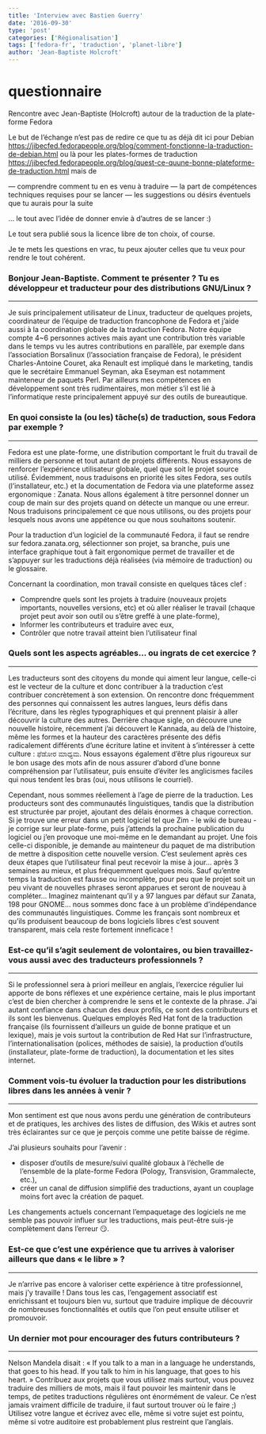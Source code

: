 ```yaml
---
title: 'Interview avec Bastien Guerry'
date: '2016-09-30'
type: 'post'
categories: ['Régionalisation']
tags: ['fedora-fr', 'traduction', 'planet-libre']
author: 'Jean-Baptiste Holcroft'
---
```


questionnaire
=============
Rencontre avec Jean-Baptiste (Holcroft) autour de la traduction de la
plate-forme Fedora

Le but de l’échange n’est pas de redire ce que tu as déjà dit ici pour
Debian
https://jibecfed.fedorapeople.org/blog/comment-fonctionne-la-traduction-de-debian.html
ou là pour les plates-formes de traduction
https://jibecfed.fedorapeople.org/blog/quest-ce-quune-bonne-plateforme-de-traduction.html
mais de

— comprendre comment tu en es venu à traduire — la part de compétences
techniques requises pour se lancer — les suggestions ou désirs éventuels que
tu aurais pour la suite

… le tout avec l’idée de donner envie à d’autres de se lancer :)

Le tout sera publié sous la licence libre de ton choix, of course.

Je te mets les questions en vrac, tu peux ajouter celles que tu veux pour
rendre le tout cohérent.

### Bonjour Jean-Baptiste. Comment te présenter ? Tu es développeur et traducteur pour des distributions GNU/Linux ?
--------------------------------------------------------------------------------------------------------------------
Je suis principalement utilisateur de Linux, traducteur de quelques projets,
coordinateur de l’équipe de traduction francophone de Fedora et j’aide aussi
à la coordination globale de la traduction Fedora. Notre équipe compte 4~6
personnes actives mais ayant une contribution très variable dans le temps vu
les autres contributions en parallèle, par exemple dans l’association
Borsalinux (l’association française de Fedora), le président Charles-Antoine
Couret, aka Renault est impliqué dans le marketing, tandis que le secrétaire
Emmanuel Seyman, aka Eseyman est notamment mainteneur de paquets Perl. Par
ailleurs mes compétences en développement sont très rudimentaires, mon
métier s’il est lié à l’informatique reste principalement appuyé sur des
outils de bureautique.

### En quoi consiste la (ou les) tâche(s) de traduction, sous Fedora par exemple ?
----------------------------------------------------------------------------------
Fedora est une plate-forme, une distribution comportant le fruit du travail
de milliers de personne et tout autant de projets différents. Nous essayons
de renforcer l’expérience utilisateur globale, quel que soit le projet
source utilisé.  Évidemment, nous traduisons en priorité les sites Fedora,
ses outils (l’installateur, etc.) et la documentation de Fedora via une
plateforme assez ergonomique : Zanata. Nous allons également à titre
personnel donner un coup de main sur des projets quand on détecte un manque
ou une erreur. Nous traduisons principalement ce que nous utilisons, ou des
projets pour lesquels nous avons une appétence ou que nous souhaitons
soutenir.

Pour la traduction d’un logiciel de la communauté Fedora, il faut se rendre
sur fedora.zanata.org, sélectionner son projet, sa branche, puis une
interface graphique tout à fait ergonomique permet de travailler et de
s’appuyer sur les traductions déjà réalisées (via mémoire de traduction) ou
le glossaire.

Concernant la coordination, mon travail consiste en quelques tâces clef :
* Comprendre quels sont les projets à traduire (nouveaux projets importants,
  nouvelles versions, etc) et où aller réaliser le travail (chaque projet peut
  avoir son outil ou s’être greffé à une plate-forme),
* Informer les contributeurs et traduire avec eux,
* Contrôler que notre travail atteint bien l’utilisateur final

### Quels sont les aspects agréables… ou ingrats de cet exercice ?
------------------------------------------------------------------
Les traducteurs sont des citoyens du monde qui aiment leur langue, celle-ci
est le vecteur de la culture et donc contribuer à la traduction c’est
contribuer concrètement à son extension. On rencontre donc fréquemment des
personnes qui connaissent les autres langues, leurs défis dans l’écriture,
dans les règles typographiques et qui prennent plaisir à aller découvrir la
culture des autres. Derrière chaque sigle, on découvre une nouvelle
histoire, récemment j’ai découvert le Kannada, au delà de l’histoire, même
les formes et la hauteur des caractères présente des défis radicalement
différents d’une écriture latine et invitent à s’intéresser à cette culture
: ಫೆಡೋರ ಮಾಧ್ಯಮ. Nous essayons également d’être plus rigoureux sur le bon
usage des mots afin de nous assurer d’abord d’une bonne compréhension par
l’utilisateur, puis ensuite d’éviter les anglicismes faciles qui nous
tendent les bras (oui, nous utilisons le courriel).

Cependant, nous sommes réellement à l’age de pierre de la traduction. Les
producteurs sont des communautés linguistiques, tandis que la distribution
est structurée par projet, ajoutant des délais énormes à chaque
correction. Si je trouve une erreur dans un petit logiciel tel que Zim - le
wiki de bureau - je corrige sur leur plate-forme, puis j’attends la
prochaine publication du logiciel ou j’en provoque une moi-même en le
demandant au projet. Une fois celle-ci disponible, je demande au mainteneur
du paquet de ma distribution de mettre à disposition cette nouvelle
version. C’est seulement après ces deux étapes que l’utilisateur final peut
recevoir la mise à jour… après 3 semaines au mieux, et plus fréquemment
quelques mois. Sauf qu’entre temps la traduction est fausse ou incomplète,
pour peu que le projet soit un peu vivant de nouvelles phrases seront
apparues et seront de nouveau à compléter… Imaginez maintenant qu’il y a 97
langues par défaut sur Zanata, 198 pour GNOME… nous sommes donc face à un
problème d’indépendance des communautés linguistiques. Comme les français
sont nombreux et qu’ils produisent beaucoup de bons logiciels libres c’est
souvent transparent, mais cela reste fortement inneficace !

### Est-ce qu’il s’agit seulement de volontaires, ou bien travaillez-vous aussi avec des traducteurs professionnels ?
---------------------------------------------------------------------------------------------------------------------
Si le professionnel sera à priori meilleur en anglais, l’exercice régulier
lui apporte de bons réflexes et une expérience certaine, mais le plus
important c’est de bien chercher à comprendre le sens et le contexte de la
phrase. J’ai autant confiance dans chacun des deux profils, ce sont des
contributeurs et ils sont les bienvenus.  Quelques employés Red Hat font de
la traduction française (ils fournissent d’ailleurs un guide de bonne
pratique et un lexique), mais je vois surtout la contribution de Red Hat sur
l’infrastructure, l’internationalisation (polices, méthodes de saisie), la
production d’outils (installateur, plate-forme de traduction), la
documentation et les sites internet.

### Comment vois-tu évoluer la traduction pour les distributions libres dans les années à venir ?
-------------------------------------------------------------------------------------------------
Mon sentiment est que nous avons perdu une génération de contributeurs et de
pratiques, les archives des listes de diffusion, des Wikis et autres sont
très éclairantes sur ce que je perçois comme une petite baisse de régime.

J’ai plusieurs souhaits pour l’avenir :
* disposer d’outils de mesure/suivi qualité globaux à l’échelle de l’ensemble
  de la plate-forme Fedora (Pology, Transvision, Grammalecte, etc.),
* créer un canal de diffusion simplifié des traductions, ayant un couplage
  moins fort avec la création de paquet.

Les changements actuels concernant l’empaquetage des logiciels ne me semble
pas pouvoir influer sur les traductions, mais peut-être suis-je complètement
dans l’erreur 😏.

### Est-ce que c’est une expérience que tu arrives à valoriser ailleurs que dans « le libre » ?
-----------------------------------------------------------------------------------------------
Je n’arrive pas encore à valoriser cette expérience à titre professionnel,
mais j’y travaille ! Dans tous les cas, l’engagement associatif est
enrichissant et toujours bien vu, surtout que traduire implique de découvrir
de nombreuses fonctionnalités et outils que l’on peut ensuite utiliser et
promouvoir.

### Un dernier mot pour encourager des futurs contributeurs ?
-------------------------------------------------------------
Nelson Mandela disait : « If you talk to a man in a language he understands,
that goes to his head. If you talk to him in his language, that goes to his
heart. » Contribuez aux projets que vous utilisez mais surtout, vous pouvez
traduire des milliers de mots, mais il faut pouvoir les maintenir dans le
temps, de petites traductions régulières ont énormément de valeur. Ce n’est
jamais vraiment difficile de traduire, il faut surtout trouver où le
faire ;)  Utilisez votre langue et écrivez avec elle, même si votre sujet
est pointu, même si votre auditoire est probablement plus restreint que
l’anglais.
